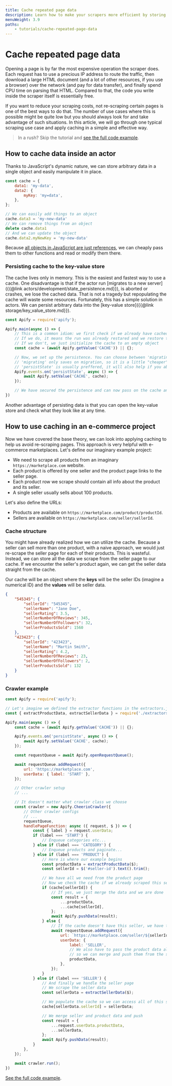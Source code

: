 ```yaml
---
title: Cache repeated page data
description: Learn how to make your scrapers more efficient by storing repeated page data. Avoid re-scraping pages and reduce your data extraction costs.
menuWeight: 3.9
paths:
    - tutorials/cache-repeated-page-data
---
```


# Cache repeated page data

Opening a page is by far the most expensive operation the scraper does. Each request has to use a precious IP address to route the traffic, then download a large HTML document (and a lot of other resources, if you use a browser) over the network (and pay for data transfer), and finally spend CPU time on parsing that HTML. Compared to that, the code you write inside the scraper itself is essentially free.

If you want to reduce your scraping costs, not re-scraping certain pages is one of the best ways to do that. The number of use cases where this is possible might be quite low but you should always look for and take advantage of such situations. In this article, we will go through one typical scraping use case and apply caching in a simple and effective way.

> In a rush? Skip the tutorial and [see the full code example](https://github.com/metalwarrior665/apify-utils/blob/master/examples/caching-page-data.js).

## [](#how-to-cache-data-inside-an-actor) How to cache data inside an actor

Thanks to JavaScript's dynamic nature, we can store arbitrary data in a single object and easily manipulate it in place.

```javascript
const cache = {
    data1: 'my-data',
    data2: {
        myKey: 'my=data',
    },
};

// We can easily add things to an object
cache.data3 = 'my-new-data'
// We can remove things from an object
delete cache.data1
// And we can update the object
cache.data2.myNewKey = 'my-new-data'
```

Because [all objects in JavaScript are just references](https://www.freecodecamp.org/news/how-to-get-a-grip-on-reference-vs-value-in-javascript-cba3f86da223/), we can cheaply pass them to other functions and read or modify them there.

### [](#persisting-cache-to-the-key-value-store) Persisting cache to the key-value store

The cache lives only in memory. This is the easiest and fastest way to use a cache. One disadvantage is that if the actor run [migrates to a new server]({{@link actors/development/state_persistence.md}}), is aborted or crashes, we lose the cached data. That is not a tragedy but repopulating the cache will waste some resources. Fortunately, this has a simple solution in actors. We can persist arbitrary data into the [key-value store]({{@link storage/key_value_store.md}}).

```javascript
const Apify = require('apify');

Apify.main(async () => {
    // This is a common idiom: we first check if we already have cached data in the store
    // If we do, it means the run was already restared and we restore the cache
    // If we don't, we just initialize the cache to an empty object
    const cache = (await Apify.getValue('CACHE')) || {};

    // Now, we set up the persistence. You can choose between 'migrating' and 'persistState' events
    // 'migrating' only saves on migration, so it is a little "cheaper"
    // 'persistState' is usually preffered, it will also help if you abort the actor
    Apify.events.on('persistState', async () => {
        await Apify.setValue('CACHE', cache);
    });

    // We have secured the persistence and can now pass on the cache and use it like we want
})
```

Another advantage of persisting data is that you can open the key-value store and check what they look like at any time.

## [](#how-to-use-caching-in-an-e-commerce-project) How to use caching in an e-commerce project

Now we have covered the base theory, we can look into applying caching to help us avoid re-scraping pages. This approach is very helpful with e-commerce marketplaces. Let's define our imaginary example project:

- We need to scrape all products from an imaginary `https://marketplace.com` website.
- Each product is offered by one seller and the product page links to the seller page.
- Each product row we scrape should contain all info about the product and its seller.
- A single seller usually sells about 100 products.

Let's also define the URLs:

- Products are available on `https://marketplace.com/product/productId`.
- Sellers are available on `https://marketplace.com/seller/sellerId`.

### [](#cache-structure) Cache structure

You might have already realized how we can utilize the cache. Because a seller can sell more than one product, with a naive approach, we would just re-scrape the seller page for each of their products. This is wasteful. Instead, we can store all the data we scrape from the seller page to our cache. If we encounter the seller's product again, we can get the seller data straight from the cache.

Our cache will be an object where the **keys** will be the seller IDs (imagine a numerical ID) and the **values** will be seller data.

```json
{
    "545345": {
        "sellerId": "545345",
        "sellerName": "Jane Doe",
        "sellerRating": 3.5,
        "sellerNumberOfReviews": 345,
        "sellerNumberOfFollowers": 32,
        "sellerProductsSold": 1560
    },
    "423423": {
        "sellerId": "423423",
        "sellerName": "Martin Smith",
        "sellerRating": 4.2,
        "sellerNumberOfReviews": 23,
        "sellerNumberOfFollowers": 2,
        "sellerProductsSold": 132
    }
}
```

### [](#crawler-example) Crawler example

```javascript
const Apify = require('apify');

// Let's imagine we defined the extractor functions in the extractors.js file
const { extractProductData, extractSellerData } = require('./extractors');

Apify.main(async () => {
    const cache = (await Apify.getValue('CACHE')) || {};

    Apify.events.on('persistState', async () => {
        await Apify.setValue('CACHE', cache);
    });

    const requestQueue = await Apify.openRequestQueue();

    await requestQueue.addRequest({
        url: 'https://marketplace.com',
        userData: { label: 'START' },
    });

    // Other crawler setup
    // ...

    // It doesn't matter what crawler class we choose
    const crawler = new Apify.CheerioCrawler({
        // Other crawler configs
        // ...
        requestQueue,
        handlePageFunction: async ({ request, $ }) => {
            const { label } = request.userData;
            if (label === 'START') {
                // Enqueue categories etc...
            } else if (label === 'CATEGORY') {
                // Enqueue products and paginate...
            } else if (label === 'PRODUCT') {
                // Here is where our example begins
                const productData = extractProductData($);
                const sellerId = $('#seller-id').text().trim();

                // We have all we need from the product page
                // Now we check the cache if we already scraped this seller
                if (cache[sellerId]) {
                    // If yes, we just merge the data and we are done
                    const result = {
                        ...productData,
                        ...cache[sellerId],
                    };
                    await Apify.pushData(result);
                } else {
                    // If the cache doesn't have this seller, we have to go to their page
                    await requestQueue.addRequest({
                        url: `https://marketplace.com/seller/${sellerId}`,
                        userData: {
                            label: 'SELLER',
                            // We also have to pass the product data along
                            // so we can merge and push them from the seller page
                            productData,
                        },
                    });
                }
            } else if (label === 'SELLER') {
                // And finally we handle the seller page
                // We scrape the seller data
                const sellerData = extractSellerData($);

                // We populate the cache so we can access all of this seller's other products from there
                cache[sellerData.sellerId] = sellerData;

                // We merge seller and product data and push
                const result = {
                    ...request.userData.productData,
                    ...sellerData,
                };
                await Apify.pushData(result);
            }
        },
    });

    await crawler.run();
})
```

[See the full code example](https://github.com/metalwarrior665/apify-utils/blob/master/examples/caching-page-data.js).
